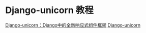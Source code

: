 # Django-unicorn 教程

<show-structure depth="2"/>


<seealso>
<category ref="ref_docs">
    <a href="https://mp.weixin.qq.com/s/cQAGsjbm0jSdRCMWrziosw">Django-unicorn：Django中的全新响应式组件框架</a>
</category>
<category ref="ref_github">
    <a href="https://github.com/adamghill/django-unicorn">Django-unicorn</a>
</category>
<category ref="ref_issues">
</category>
<category ref="ref_hf">
</category>
<category ref="ref_ms">
</category>
</seealso>